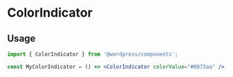 # ColorIndicator

## Usage

```jsx
import { ColorIndicator } from '@wordpress/components';

const MyColorIndicator = () => <ColorIndicator colorValue="#0073aa" />;
```
